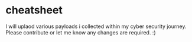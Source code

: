 # cheatsheet
I will uplaod various payloads i collected within my cyber security journey. Please contribute or let me know any changes are required.  :)
